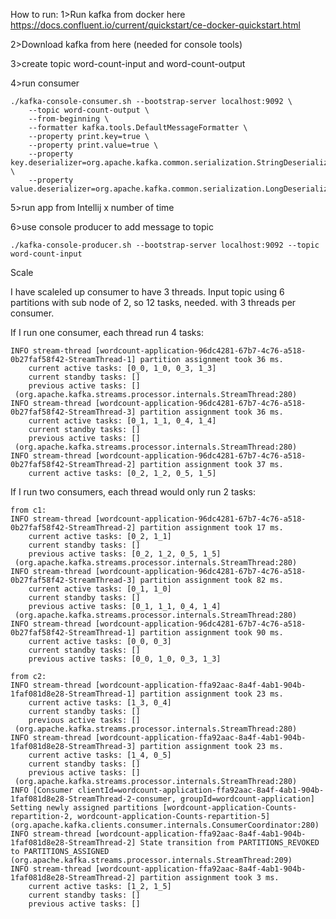How to run:
1>Run kafka from docker here https://docs.confluent.io/current/quickstart/ce-docker-quickstart.html

2>Download kafka from here (needed for console tools)

3>create topic word-count-input and word-count-output

4>run consumer 
```
./kafka-console-consumer.sh --bootstrap-server localhost:9092 \
    --topic word-count-output \
    --from-beginning \
    --formatter kafka.tools.DefaultMessageFormatter \
    --property print.key=true \
    --property print.value=true \
    --property key.deserializer=org.apache.kafka.common.serialization.StringDeserializer \
    --property value.deserializer=org.apache.kafka.common.serialization.LongDeserializer
```

5>run app from Intellij x number of time

6>use console producer to add message to topic
```
./kafka-console-producer.sh --bootstrap-server localhost:9092 --topic word-count-input
```

Scale 

I have scaleled  up consumer to have 3 threads.
Input topic using 6 partitions with sub node of 2, so 12 tasks, needed. with 3 threads per consumer.

If I run one consumer, each thread run 4 tasks:
```
INFO stream-thread [wordcount-application-96dc4281-67b7-4c76-a518-0b27faf58f42-StreamThread-1] partition assignment took 36 ms.
	current active tasks: [0_0, 1_0, 0_3, 1_3]
	current standby tasks: []
	previous active tasks: []
 (org.apache.kafka.streams.processor.internals.StreamThread:280) 
INFO stream-thread [wordcount-application-96dc4281-67b7-4c76-a518-0b27faf58f42-StreamThread-3] partition assignment took 36 ms.
	current active tasks: [0_1, 1_1, 0_4, 1_4]
	current standby tasks: []
	previous active tasks: []
 (org.apache.kafka.streams.processor.internals.StreamThread:280) 
INFO stream-thread [wordcount-application-96dc4281-67b7-4c76-a518-0b27faf58f42-StreamThread-2] partition assignment took 37 ms.
	current active tasks: [0_2, 1_2, 0_5, 1_5]
```

If I run two consumers, each thread would only run 2 tasks:
```
from c1:
INFO stream-thread [wordcount-application-96dc4281-67b7-4c76-a518-0b27faf58f42-StreamThread-2] partition assignment took 17 ms.
	current active tasks: [0_2, 1_1]
	current standby tasks: []
	previous active tasks: [0_2, 1_2, 0_5, 1_5]
 (org.apache.kafka.streams.processor.internals.StreamThread:280) 
INFO stream-thread [wordcount-application-96dc4281-67b7-4c76-a518-0b27faf58f42-StreamThread-3] partition assignment took 82 ms.
	current active tasks: [0_1, 1_0]
	current standby tasks: []
	previous active tasks: [0_1, 1_1, 0_4, 1_4]
 (org.apache.kafka.streams.processor.internals.StreamThread:280) 
INFO stream-thread [wordcount-application-96dc4281-67b7-4c76-a518-0b27faf58f42-StreamThread-1] partition assignment took 90 ms.
	current active tasks: [0_0, 0_3]
	current standby tasks: []
	previous active tasks: [0_0, 1_0, 0_3, 1_3]

from c2:
INFO stream-thread [wordcount-application-ffa92aac-8a4f-4ab1-904b-1faf081d8e28-StreamThread-1] partition assignment took 23 ms.
	current active tasks: [1_3, 0_4]
	current standby tasks: []
	previous active tasks: []
 (org.apache.kafka.streams.processor.internals.StreamThread:280) 
INFO stream-thread [wordcount-application-ffa92aac-8a4f-4ab1-904b-1faf081d8e28-StreamThread-3] partition assignment took 23 ms.
	current active tasks: [1_4, 0_5]
	current standby tasks: []
	previous active tasks: []
 (org.apache.kafka.streams.processor.internals.StreamThread:280) 
INFO [Consumer clientId=wordcount-application-ffa92aac-8a4f-4ab1-904b-1faf081d8e28-StreamThread-2-consumer, groupId=wordcount-application] Setting newly assigned partitions [wordcount-application-Counts-repartition-2, wordcount-application-Counts-repartition-5] (org.apache.kafka.clients.consumer.internals.ConsumerCoordinator:280) 
INFO stream-thread [wordcount-application-ffa92aac-8a4f-4ab1-904b-1faf081d8e28-StreamThread-2] State transition from PARTITIONS_REVOKED to PARTITIONS_ASSIGNED (org.apache.kafka.streams.processor.internals.StreamThread:209) 
INFO stream-thread [wordcount-application-ffa92aac-8a4f-4ab1-904b-1faf081d8e28-StreamThread-2] partition assignment took 3 ms.
	current active tasks: [1_2, 1_5]
	current standby tasks: []
	previous active tasks: []
```
